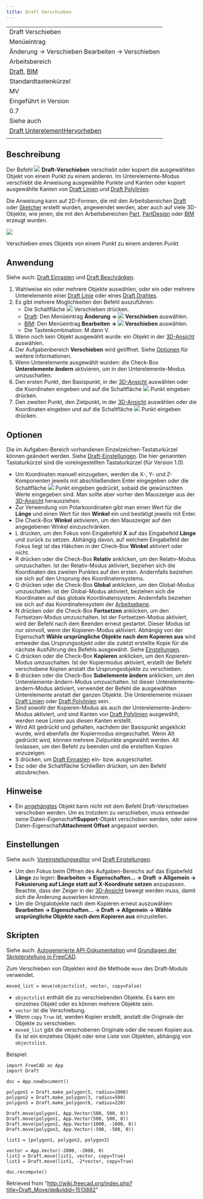 ```yaml
---
title: Draft Verschieben
---
```

|  |
| --- |
| Draft Verschieben |
| Menüeintrag |
| Änderung → Verschieben Bearbeiten → Verschieben |
| Arbeitsbereich |
| [Draft](/Draft_Workbench/de "Draft Workbench/de"), [BIM](/BIM_Workbench/de "BIM Workbench/de") |
| Standardtastenkürzel |
| MV |
| Eingeführt in Version |
| 0.7 |
| Siehe auch |
| [Draft UnterelementHervorheben](/Draft_SubelementHighlight/de "Draft SubelementHighlight/de") |
|  |

## Beschreibung

Der Befehl ![](/images/Draft_Move.svg) **Draft-Verschieben** verschiebt oder kopiert die ausgewählten Objekt von einem Punkt zu einem anderen. Im Unterelemente-Modus verschiebt die Anweisung ausgewählte Punkte und Kanten oder kopiert ausgewählte Kanten von [Draft Linien](/Draft_Line/de "Draft Line/de") und [Draft Polylinien](/Draft_Wire/de "Draft Wire/de").

Die Anweisung kann auf 2D-Formen, die mit den Arbeitsbereichen [Draft](/Draft_Workbench/de "Draft Workbench/de") oder [Sketcher](/Sketcher_Workbench/de "Sketcher Workbench/de") erstellt wurden, angewendet werden, aber auch auf viele 3D-Objekte, wie jenen, die mit den Arbeitsbereichen [Part](/Part_Workbench/de "Part Workbench/de"), [PartDesign](/PartDesign_Workbench/de "PartDesign Workbench/de") oder [BIM](/BIM_Workbench/de "BIM Workbench/de") erzeugt wurden.

![](/images/Draft_Move_example.jpg)

Verschieben eines Objekts von einem Punkt zu einem anderen Punkt

## Anwendung

Siehe auch: [Draft Einrasten](/Draft_Snap/de "Draft Snap/de") und [Draft Beschränken](/Draft_Constrain/de "Draft Constrain/de").

1. Wahlweise ein oder mehrere Objekte auswählen, oder ein oder mehrere Unterelemente einer [Draft Linie](/Draft_Line/de "Draft Line/de") oder eines [Draft Drahtes](/Draft_Wire/de "Draft Wire/de").
2. Es gibt mehrere Moglichkeiten den Befehl auszuführen:
   * Die Schaltfläche ![](/images/Draft_Move.svg) Verschieben drücken.
   * [Draft](/Draft_Workbench/de "Draft Workbench/de"): Den Menüeintrag **Änderung → ![](/images/Draft_Move.svg) Verschieben** auswählen.
   * [BIM](/BIM_Workbench/de "BIM Workbench/de"): Den Menüeintrag **Bearbeiten → ![](/images/Draft_Move.svg) Verschieben** auswählen.
   * Die Tastenkombination: M dann V.
3. Wenn noch kein Objekt ausgewählt wurde: ein Objekt in der [3D-Ansicht](/3D_view/de "3D view/de") auswählen.
4. Der Aufgabenbereich **Verschieben** wird geöffnet. Siehe [Optionen](#Optionen) für weitere Informationen.
5. Wenn Unterelemente ausgewählt wurden: die Check-Box **Unterelemente ändern** aktivieren, um in den Unterelemente-Modus umzuschalten.
6. Den ersten Punkt, den Basispunkt, in der [3D-Ansicht](/3D_view/de "3D view/de") auswählen oder die Koordinaten eingeben und auf die Schaltfläche ![](/images/Draft_AddPoint.svg) Punkt eingeben drücken.
7. Den zweiten Punkt, den Zielpunkt, in der [3D-Ansicht](/3D_view/de "3D view/de") auswählen oder die Koordinaten eingeben und auf die Schaltfläche ![](/images/Draft_AddPoint.svg) Punkt eingeben drücken.

## Optionen

Die im Aufgaben-Bereich vorhandenen Einzelzeichen-Tastaturkürzel können geändert werden. Siehe [Draft-Einstellungen](/Draft_Preferences/de "Draft Preferences/de"). Die hier genannten Tastaturkürzel sind die voreingestellten Tastaturkürzel (für Version 1.0).

* Um Koordinaten manuell einzugeben, werden die X-, Y- und Z-Komponenten jeweils mit abschließendem Enter eingegeben oder die Schaltfläche ![](/images/Draft_AddPoint.svg) Punkt eingeben gedrückt, sobald die gewünschten Werte eingegeben sind. Man sollte aber vorher den Mauszeiger aus der [3D-Ansicht](/3D_view "3D view") herausziehen.
* Zur Verwendung von Polarkoordinaten gibt man einen Wert für die **Länge** und einen Wert für den **Winkel** ein und bestätigt jeweils mit Enter.
* Die Check-Box **Winkel** aktivieren, um den Mauszeiger auf den angegebenen Winkel einzuschränken.
* L drücken, um den Fokus vom Eingabefeld **X** auf das Eingabefeld **Länge** und zurück zu setzen. Abhängig davon, auf welchem Eingabefeld der Fokus liegt ist das Häkchen in der Check-Box **Winkel** aktiviert oder nicht.
* R drücken oder die Check-Box **Relativ** anklicken, um den Relativ-Modus umzuschalten. Ist der Relativ-Modus aktiviert, beziehen sich die Koordinaten des zweiten Punktes auf den ersten. Andernfalls beziehen sie sich auf den Ursprung des Koordinatensystems.
* G drücken oder die Check-Box **Global** anklicken, um den Global-Modus umzuschalten. ist der Global-Modus aktiviert, beziehen sich die Koordinaten auf das globale Koordinatensystem. Andernfalls beziehen sie sich auf das Koordinatensystem der [Arbeitsebene](/Draft_SelectPlane/de "Draft SelectPlane/de").
* N drücken oder die Check-Box **Fortsetzen** anklicken, um den Fortsetzen-Modus umzuschalten. Ist der Fortsetzen-Modus aktiviert, wird der Befehl nach dem Beenden erneut gestartet. Dieser Modus ist nur sinnvoll, wenn der Kopieren-Modus aktiviert. Abhängig von der Eigenschaft **Wähle ursprüngliche Objekte nach dem Kopieren aus** wird entweder das Ursprungsobjekt oder die zuletzt erstellte Kopie für die nächste Ausführung des Befehls ausgewählt. Siehe [Einstellungen](#Einstellungen).
* C drücken oder die Check-Box **Kopieren** anklicken, um den Kopieren-Modus umzuschalten. Ist der Kopiermodus aktiviert, erstellt der Befehl verschobene Kopien anstatt die Ursprungsobjekte zu verschieben.
* B drücken oder die Check-Box **Subelemente ändern** anklicken, um den Unterelemente-ändern-Modus umzuschalten. Ist dieser Unterelemente-ändern-Modus aktiviert, verwendet der Befehl die ausgewählten Unterelemente anstatt der ganzen Objekte. Die Unterelemente müssen [Draft Linien](/Draft_Line/de "Draft Line/de") oder [Draft Polylinien](/Draft_Wire/de "Draft Wire/de") sein.
* Sind sowohl der Kopieren-Modus als auch der Unterelemente-ändern-Modus aktiviert, und sind Kanten von [Draft Polylinien](/Draft_Wire "Draft Wire") ausgewählt, werden neue Linien aus diesen Kanten erstellt.
* Wird Alt gedrückt und gehalten, nachdem der Basispunkt angeklickt wurde, wird ebenfalls der Kopiermodus eingeschaltet. Wenn Alt gedrückt wird, können mehrere Zielpunkte angewählt werden. Alt loslassen, um den Befehl zu beenden und die erstellten Kopien anzuzeigen.
* S drücken, um [Draft Einrasten](/Draft_Snap/de "Draft Snap/de") ein- bzw. ausgeschaltet.
* Esc oder die Schaltfläche Schließen drücken, um den Befehl abzubrechen.

## Hinweise

* Ein [angehängtes](/Part_EditAttachment/de "Part EditAttachment/de") Objekt kann nicht mit dem Befehl Draft-Verschieben verschoben werden. Um es trotzdem zu verschieben, muss entweder seine Daten-Eigenschaft**Support**-Objekt verschoben werden, oder seine Daten-Eigenschaft**Attachment Offset** angepasst werden.

## Einstellungen

Siehe auch: [Voreinstellungseditor](/Preferences_Editor/de "Preferences Editor/de") und [Draft Einstellungen](/Draft_Preferences/de "Draft Preferences/de").

* Um den Fokus beim Öffnen des Aufgaben-Bereichs auf das Eigabefeld **Länge** zu legen: **Bearbeiten → Eigenschaften... → Draft → Allgemein → Fokusierung auf Länge statt auf X-Koordinate setzen** anzupassen. Beachte, dass der Zeiger in der [3D-Ansicht](/3D_view/de "3D view/de") bewegt werden muss, damit sich die Änderung auswirken können.
* Um die Origialobjekte nach dem Kopieren erneut auszuwählen: **Bearbeiten → Eigenschaften... → Draft → Allgemein → Wähle ursprüngliche Objekte nach dem Kopieren aus** einzustellen.

## Skripten

Siehe auch: [Autogenerierte API-Dokumentation](https://freecad.github.io/SourceDoc/) und [Grundlagen der Skripterstellung in FreeCAD](/FreeCAD_Scripting_Basics/de "FreeCAD Scripting Basics/de").

Zum Verschieben von Objekten wird die Methode `move` des Draft-Moduls verwendet.

```
moved_list = move(objectslist, vector, copy=False)

```

* `objectslist` enthält die zu verschiebenden Objekte. Es kann ein einzelnes Objekt oder es können mehrere Objekte sein.
* `vector` ist die Verschiebung.
* Wenn `copy` `True` ist, werden Kopien erstellt, anstatt die Originale der Objekte zu verschieben.
* `moved_list` gibt die verschobenen Originale oder die neuen Kopien aus. Es ist ein einzelnes Objekt oder eine Liste von Objekten, abhängig von `objectslist`.

Beispiel:

```
import FreeCAD as App
import Draft

doc = App.newDocument()

polygon1 = Draft.make_polygon(5, radius=1000)
polygon2 = Draft.make_polygon(3, radius=500)
polygon3 = Draft.make_polygon(6, radius=220)

Draft.move(polygon1, App.Vector(500, 500, 0))
Draft.move(polygon1, App.Vector(500, 500, 0))
Draft.move(polygon2, App.Vector(1000, -1000, 0))
Draft.move(polygon3, App.Vector(-500, -500, 0))

list1 = [polygon1, polygon2, polygon3]

vector = App.Vector(-2000, -2000, 0)
list2 = Draft.move(list1, vector, copy=True)
list3 = Draft.move(list1, -2*vector, copy=True)

doc.recompute()

```

Retrieved from "<http://wiki.freecad.org/index.php?title=Draft_Move/de&oldid=1513882>"